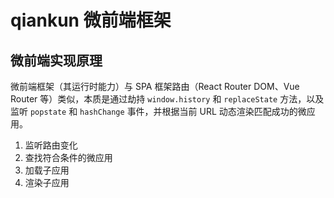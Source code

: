 # qiankun 微前端框架

## 微前端实现原理

微前端框架（其运行时能力）与 SPA 框架路由（React Router DOM、Vue Router 等）类似，本质是通过劫持 `window.history` 和 `replaceState` 方法，以及监听 `popstate` 和 `hashChange` 事件，并根据当前 URL 动态渲染匹配成功的微应用。

1. 监听路由变化
2. 查找符合条件的微应用
3. 加载子应用
4. 渲染子应用
